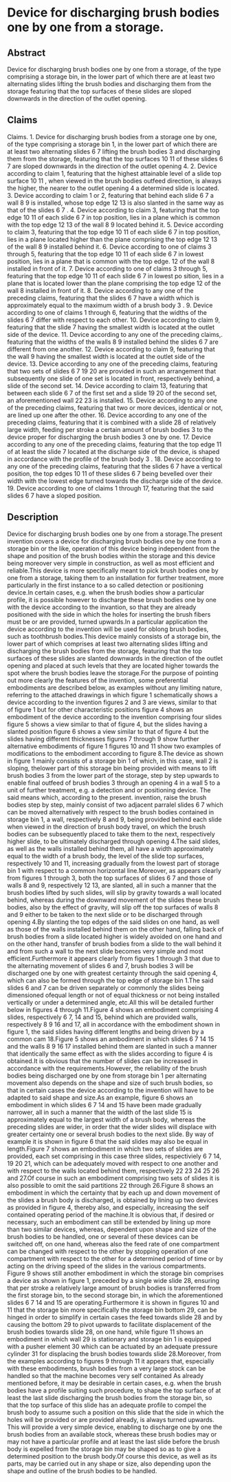 # Device for discharging brush bodies one by one from a storage.

## Abstract
Device for discharging brush bodies one by one from a storage, of the type comprising a storage bin, in the lower part of which there are at least two alternating slides lifting the brush bodies and discharging them from the storage featuring that the top surfaces of these slides are sloped downwards in the direction of the outlet opening.

## Claims
Claims. 1. Device for discharging brush bodies from a storage one by one, of the type comprising a storage bin 1, in the lower part of which there are at least two alternating slides 6 7 lifting the brush bodies 3 and discharging them from the storage, featuring that the top surfaces 10 11 of these slides 6 7 are sloped downwards in the direction of the outlet opening 4. 2. Device according to claim 1, featuring that the highest attainable level of a slide top surface 10 11 , when viewed in the brush bodies outfeed direction, is always the higher, the nearer to the outlet opening 4 a determined slide is located. 3. Device according to claim 1 or 2, featuring that behind each slide 6 7 a wall 8 9 is installed, whose top edge 12 13 is also slanted in the same way as that of the slides 6 7 . 4. Device according to claim 3, featuring that the top edge 10 11 of each slide 6 7 in top position, lies in a plane which is common with the top edge 12 13 of the wall 8 9 located behind it. 5. Device according to claim 3, featuring that the top edge 10 11 of each slide 6 7 in top position, lies in a plane located higher than the plane comprising the top edge 12 13 of the wall 8 9 installed behind it. 6. Device according to one of claims 3 through 5, featuring that the top edge 10 11 of each slide 6 7 in lowest position, lies in a plane that is common with the top edge. 12 of the wall 8 installed in front of it. 7. Device according to one of claims 3 through 5, featuring that the top edge 10 11 of each slide 6 7 in lowest po sition, lies in a plane that is located lower than the plane comprising the top edge 12 of the wall 8 installed in front of it. 8. Device according to any one of the preceding claims, featuring that the slides 6 7 have a width which is approximately equal to the maximum width of a brush body 3 . 9. Device according to one of claims 1 through 6, featuring that the widths of the slides 6 7 differ with respect to each other. 10. Device according to claim 9, featuring that the slide 7 having the smallest width is located at the outlet side of the device. 11. Device according to any one of the preceding claims,. featuring that the widths of the walls 8 9 installed behind the slides 6 7 are different from one another. 12. Device according to claim 9, featuring that the wall 9 having the smallest width is located at the outlet side of the device. 13. Device according to any one of the preceding claims, featuring that two sets of slides 6 7 19 20 are provided in such an arrangement that subsequently one slide of one set is located in front, respectively behind, a slide of the second set. 14. Device according to claim 13, featuring that between each slide 6 7 of the first set and a slide 19 20 of the second set, an aforementioned wall 22 23 is installed. 15. Device according to any one of the preceding claims, featuring that two or more devices, identical or not, are lined up one after the other. 16. Device according to any one of the preceding claims, featuring that it is combined with a slide 28 of relatively large width, feeding per stroke a certain amount of brush bodies 3 to the device proper for discharging the brush bodies 3 one by one. 17. Device according to any one of the preceding claims, featuring that the top edge 11 of at least the slide 7 located at the discharge side of the device, is shaped in accordance with the profile of the brush body 3 . 18. Device according to any one of the preceding claims, featuring that the slides 6 7 have a vertical position, the top edges 10 11 of these slides 6 7 being bevelled over their width with the lowest edge turned towards the discharge side of the device. 19. Device according to one of claims 1 through 17, featuring that the said slides 6 7 have a sloped position.

## Description
Device for discharging brush bodies one by one from a storage.The present invention covers a device for discharging brush bodies one by one from a storage bin or the like, operation of this device being independent from the shape and position of the brush bodies within the storage and this device being moreover very simple in construction, as well as most efficient and reliable.This device is more specifically meant to pick brush bodies one by one from a storage, taking them to an installation for further treatment, more particularly in the first instance to a so called detection or positioning device.In certain cases, e.g. when the brush bodies show a particular profile, it is possible however to discharge these brush bodies one by one with the device according to the invantion, so that they are already positioned with the side in which the holes for inserting the brush fibers must be or are provided, turned upwards.In a particular application the device according to the invention will be used for oblong brush bodies, such as toothbrush bodies.This device mainly consists of a storage bin, the lower part of which comprises at least two alternating slides lifting and discharging the brush bodies from the storage, featuring that the top surfaces of these slides are slanted downwards in the direction of the outlet opening and placed at such levels that they are located higher towards the spot where the brush bodies leave the storage.For the purpose of pointing out more clearly the features of the invention, some preferential embodiments are described below, as examples without any limiting nature, referring to the attached drawings in which figure 1 schematically shows a device according to the invention figures 2 and 3 are views, similar to that of figure 1 but for other characteristic positions figure 4 shows an embodiment of the device according to the invention comprising four slides figure 5 shows a view similar to that of figure 4, but the slides having a slanted position figure 6 shows a view similar to that of figure 4 but the slides having different thicknesses figures 7 through 9 show further alternative embodiments of figure 1 figures 10 and 11 show two examples of modifications to the embodiment according to figure 8.The device as shown in figure 1 mainly consists of a storage bin 1 of which, in this case, wall 2 is sloping, thelower part of this storage bin being provided with means to lift brush bodies 3 from the lower part of the storage, step by step upwards to enable final outfeed of brush bodies 3 through an opening 4 in a wall 5 to a unit of further treatment, e.g. a detection and or positioning device. The said means which, according to the present. invention, raise the brush bodies step by step, mainly consist of two adjacent parralel slides 6 7 which can be moved alternatively with respect to the brush bodies contained in storage bin 1, a wall, respectively 8 and 9, being provided behind each slide when viewed in the direction of brush body travel, on which the brush bodies can be subsequently placed to take them to the next, respectively higher slide, to be ultimately discharged through opening 4.The said slides, as well as the walls installed behind them, all have a width approximately equal to the width of a brush body, the level of the slide top surfaces, respectively 10 and 11, increasing gradually from the lowest part of storage bin 1 with respect to a common horizontal line.Moreover, as appears clearly from figures 1 through 3, both the top surfaces of slides 6 7 and those of walls 8 and 9, respectively 12 13, are slanted, all in such a manner that the brush bodies lifted by such slides, will slip by gravity towards a wall located behind, whereas during the downward movement of the slides these brush bodies, also by the effect of gravity, will slip off the top surfaces of walls 8 and 9 either to be taken to the next slide or to be discharged through opening 4.By slanting the top edges of the said slides on one hand, as well as those of the walls installed behind them on the other hand, falling back of brush bodies from a slide located higher is widely avoided on one hand and on the other hand, transfer of brush bodies from a slide to the wall behind it and from such a wall to the next slide becomes very simple and most efficient.Furthermore it appears clearly from figures 1 through 3 that due to the alternating movement of slides 6 and 7, brush bodies 3 will be discharged one by one with greatest certainty through the said opening 4, which can also be formed through the top edge of storage bin 1.The said slides 6 and 7 can be driven separately or commonly the slides being dimensioned ofequal length or not of equal thickness or not being installed vertically or under a determined angle, etc.All this will be detailed further below in figures 4 through 11.Figure 4 shows an embodiment comprising 4 slides, respectively 6 7, 14 and 15, behind which are provided walls, respectively 8 9 16 and 17, all in accordance with the embodiment shown in figure 1, the said slides having different lengths and being driven by a common cam 18.Figure 5 shows an ambodiment in which slides 6 7 14 15 and the walls 8 9 16 17 installed behind them are slanted in such a manner that identically the same effect as with the slides according to figure 4 is obtained.It is obvious that the number of slides can be increased in accordance with the requirements.However, the reliability of the brush bodies being discharged one by one from storage bin 1 per alternating movement also depends on the shape and size of such brush bodies, so that in certain cases the device according to the invention will have to be adapted to said shape and size.As an example, figure 6 shows an embodiment in which slides 6 7 14 and 15 have been made gradually narrower, all in such a manner that the width of the last slide 15 is approximately equal to the largest width of a brush body, whereas the preceding slides are wider, in order that the wider slides will displace with greater certainty one or several brush bodies to the next slide. By way of example it is shown in figure 6 that the said slides may also be equal in length.Figure 7 shows an embodiment in which two sets of slides are provided, each set comprising in this case three slides, respectiviely 6 7 14, 19 20 21, which can be adequately moved with respect to one another and with respect to the walls located behind them, respectively 22 23 24 25 26 and 27.Of course in such an embodiment comprising two sets of slides it is also possible to omit the said partitions 22 through 26.Figure 8 shows an embodiment in which the certainty that by each up and down movement of the slides a brush body is discharged, is obtained by lining up two devices as provided in figure 4, thereby also, and especially, increasing the self contained operating period of the machine.It is obvious that, if desired or necessary, such an embodiment can still be extended by lining up more than two similar devices, whereas, dependent upon shape and size of the brush bodies to be handled, one or several of these devices can be switched off, on one hand, whereas also the feed rate of one compartment can be changed with respect to the other by stopping operation of one compartment with respect to the other for a determined period of time or by acting on the driving speed of the slides in the various compartments. Figure 9 shows still another embodiment in which the storage bin comprises a device as shown in figure 1, preceded by a single wide slide 28, ensuring that per stroke a relatively large amount of brush bodies is transferred from the first storage bin, to the second storage bin, in which the aforementioned slides 6 7 14 and 15 are operating.Furthermore it is shown in figures 10 and 11 that the storage bin more specifically the storage bin bottom 29, can be hinged in order to simplify in certain cases the feed towards slide 28 and by causing the bottom 29 to pivot upwards to facilitate displacement of the brush bodies towards slide 28, on one hand, while figure 11 shows an embodiment in which wall 29 is stationary and storage bin 1 is equipped with a pusher element 30 which can be actuated by an adequate pressure cylinder 31 for displacing the brush bodies towards slide 28.Moreover, from the examples according to figures 9 through 11 it appears that, especially with these embodiments, brush bodies from a very large stock can be handled so that the machine becomes very self contained As already mentioned before, it may be desirable in certain cases, e.g. when the brush bodies have a profile suiting such procedure, to shape the top surface of at least the last slide discharging the brush bodies from the storage bin, so that the top surface of this slide has an adequate profile to compel the brush body to assume such a position on this slide that the side in which the holes will be provided or are provided already, is always turned upwards. This will provide a very simple device, enabling to discharge one by one the brush bodies from an available stock, whereas these brush bodies may or may not have a particular profile and at least the last slide before the brush body is expelled from the storage bin may be shaped so as to give a determined position to the brush body.Of course this device, as well as its parts, may be carried out in any shape or size, also depending upon the shape and outline of the brush bodies to be handled.